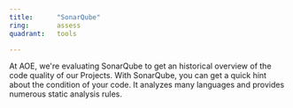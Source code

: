 ```yaml
---
title:      "SonarQube"
ring:       assess
quadrant:   tools

---
```


At AOE, we're evaluating SonarQube to get an historical overview of the code quality of our Projects. With SonarQube, you can get a quick hint about the condition of your code. It analyzes many languages and provides numerous static analysis rules.
